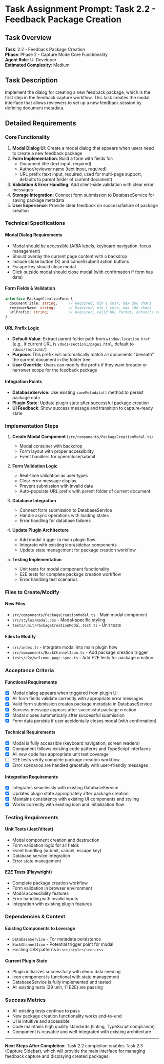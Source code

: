 # Task Assignment Prompt: Task 2.2 - Feedback Package Creation

## Task Overview
**Task**: 2.2 - Feedback Package Creation  
**Phase**: Phase 2 - Capture Mode Core Functionality  
**Agent Role**: UI Developer  
**Estimated Complexity**: Medium  

## Task Description
Implement the dialog for creating a new feedback package, which is the first step in the feedback capture workflow. This task creates the modal interface that allows reviewers to set up a new feedback session by defining document metadata.

## Detailed Requirements

### Core Functionality
1. **Modal Dialog UI**: Create a modal dialog that appears when users need to create a new feedback package
2. **Form Implementation**: Build a form with fields for:
   - Document title (text input, required)
   - Author/reviewer name (text input, required) 
   - URL prefix (text input, required, used for multi-page support, defaults to parent folder of current document)
3. **Validation & Error Handling**: Add client-side validation with clear error messages
4. **Storage Integration**: Connect form submission to DatabaseService for saving package metadata
5. **User Experience**: Provide clear feedback on success/failure of package creation

### Technical Specifications

#### Modal Dialog Requirements
- Modal should be accessible (ARIA labels, keyboard navigation, focus management)
- Should overlay the current page content with a backdrop
- Include close button (X) and cancel/submit action buttons
- Escape key should close modal
- Click outside modal should close modal (with confirmation if form has data)

#### Form Fields & Validation
```typescript
interface PackageCreationForm {
  documentTitle: string;     // Required, min 1 char, max 200 chars
  reviewerName: string;      // Required, min 1 char, max 100 chars
  urlPrefix: string;         // Required, valid URL format, defaults to parent folder of current document
}
```

#### URL Prefix Logic
- **Default Value**: Extract parent folder path from `window.location.href` (e.g., if current URL is `/docs/section1/page1.html`, default to `/docs/section1/`)
- **Purpose**: This prefix will automatically match all documents "beneath" the current document in the folder tree
- **User Override**: Users can modify the prefix if they want broader or narrower scope for the feedback package

#### Integration Points
- **DatabaseService**: Use existing `saveMetadata()` method to persist package data
- **Plugin State**: Update plugin state after successful package creation
- **UI Feedback**: Show success message and transition to capture-ready state

### Implementation Steps

1. **Create Modal Component** (`src/components/PackageCreationModal.ts`)
   - Modal container with backdrop
   - Form layout with proper accessibility
   - Event handlers for open/close/submit

2. **Form Validation Logic**
   - Real-time validation as user types
   - Clear error message display
   - Prevent submission with invalid data
   - Auto-populate URL prefix with parent folder of current document

3. **Database Integration**
   - Connect form submission to DatabaseService
   - Handle async operations with loading states
   - Error handling for database failures

4. **Update Plugin Architecture**
   - Add modal trigger to main plugin flow
   - Integrate with existing icon/sidebar components
   - Update state management for package creation workflow

5. **Testing Implementation**
   - Unit tests for modal component functionality
   - E2E tests for complete package creation workflow
   - Error handling test scenarios

### Files to Create/Modify

#### New Files
- `src/components/PackageCreationModal.ts` - Main modal component
- `src/styles/modal.css` - Modal-specific styling
- `tests/unit/PackageCreationModal.test.ts` - Unit tests

#### Files to Modify
- `src/index.ts` - Integrate modal into main plugin flow
- `src/components/BackChannelIcon.ts` - Add package creation trigger
- `tests/e2e/welcome-page.spec.ts` - Add E2E tests for package creation

### Acceptance Criteria

#### Functional Requirements
- [x] Modal dialog appears when triggered from plugin UI
- [x] All form fields validate correctly with appropriate error messages
- [x] Valid form submission creates package metadata in DatabaseService
- [x] Success message appears after successful package creation
- [x] Modal closes automatically after successful submission
- [x] Form data persists if user accidentally closes modal (with confirmation)

#### Technical Requirements
- [x] Modal is fully accessible (keyboard navigation, screen readers)
- [x] Component follows existing code patterns and TypeScript interfaces
- [x] All new code has appropriate unit test coverage
- [ ] E2E tests verify complete package creation workflow
- [x] Error scenarios are handled gracefully with user-friendly messages

#### Integration Requirements
- [x] Integrates seamlessly with existing DatabaseService
- [x] Updates plugin state appropriately after package creation
- [x] Maintains consistency with existing UI components and styling
- [x] Works correctly with existing icon and initialization flow

### Testing Requirements

#### Unit Tests (Jest/Vitest)
- Modal component creation and destruction
- Form validation logic for all fields
- Event handling (submit, cancel, escape key)
- Database service integration
- Error state management

#### E2E Tests (Playwright)
- Complete package creation workflow
- Form validation in browser environment
- Modal accessibility features
- Error handling with invalid inputs
- Integration with existing plugin features

### Dependencies & Context

#### Existing Components to Leverage
- `DatabaseService` - For metadata persistence
- `BackChannelIcon` - Potential trigger point for modal
- Existing CSS patterns in `src/styles/icon.css`

#### Current Plugin State
- Plugin initializes successfully with demo data seeding
- Icon component is functional with state management
- DatabaseService is fully implemented and tested
- All existing tests (29 unit, 11 E2E) are passing

### Success Metrics
- All existing tests continue to pass
- New package creation functionality works end-to-end
- UI is intuitive and accessible
- Code maintains high quality standards (linting, TypeScript compliance)
- Component is reusable and well-integrated with existing architecture

---

**Next Steps After Completion**: Task 2.2 completion enables Task 2.3 (Capture Sidebar), which will provide the main interface for managing feedback capture and displaying created packages.